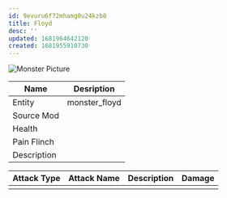 ```yaml
---
id: 9evuru6f72mhamg0u24kzb0
title: Floyd
desc: ''
updated: 1681964642120
created: 1681955910730
---
```

![Monster Picture](assets/img/floyd.png)

|Name  |Desription|
|------|-------------|
|Entity|monster_floyd|
|Source Mod||
|Health||
|Pain Flinch||
|Description||

|Attack Type|Attack Name|Description|Damage|
|-----------|-----------|-----------|------|
||||